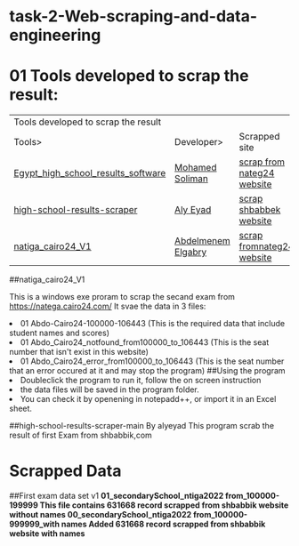 # task-2-Web-scraping-and-data-engineering

# 01 Tools developed to scrap the result:
<table> 
  <tr><td colspan="2">Tools developed to scrap the result </td></tr>
  <tr>
    <td>Tools></td>
    <td>Developer></td>
    <td>Scrapped site</td>
<tr>
<td><a href ='https://github.com/Soliman2020/Egypt_high_school_results_software'>Egypt_high_school_results_software</td>
<td><a href ='https://omdenachapter-hpe1429.slack.com/team/U048MB6QFB4'>Mohamed Soliman</td>
<td><a href ="https://natega.cairo24.com/"> scrap from nateg24 website</td>
</tr>
<tr>
<td> <a href ='https://github.com/alyeyad/high-school-results-scraper'>high-school-results-scraper </td>
<td><a href='https://omdenachapter-hpe1429.slack.com/team/U0486JANZQX'>Aly Eyad</td>
<td><a href = "https://shbabbek.com/natega/"> scrap shbabbek website</td>
</tr>
<tr>
<td><a href='https://github.com/abdo5/Egypt-Secondary-School-Result-DataSet2022'>natiga_cairo24_V1</td>
<td><a href='https://omdenachapter-hpe1429.slack.com/team/U049CLMLYTA'>Abdelmenem Elgabry</td>
<td><a href = "https://natega.cairo24.com/"> scrap fromnateg24 website</td>
</tr>
</table>

##natiga_cairo24_V1 

This is a windows exe proram to scrap the secand exam from https://natega.cairo24.com/ It svae the data in 3 files:
<li>01 Abdo-Cairo24-100000-106443 (This is the required data that include student names and scores)
<li>01 Abdo_Cairo24_notfound_from100000_to_106443 (This is the seat number that isn't exist in this website)
<li>01 Abdo_Cairo24_error_from100000_to_106443 (This is the seat number that an error occured at it and may stop the program)
##Using the program
<li>Doubleclick the program to run it, follow the on screen instruction
<li>the data files will be saved in the program folder.
<li>You can check it by openening in notepadd++, or import it in an Excel sheet.


##high-school-results-scraper-main By alyeyad
This program scrab the result of first Exam from shbabbik,com


# Scrapped Data
##First exam data set v1
<B> 01_secondarySchool_ntiga2022 from_100000-199999
This file contains  631668 record scrapped from shbabbik website without names
<B> 00_secondarySchool_ntiga2022 from_100000-999999_with names
 Added 631668 record scrapped from shbabbik website with names
 
 
 
